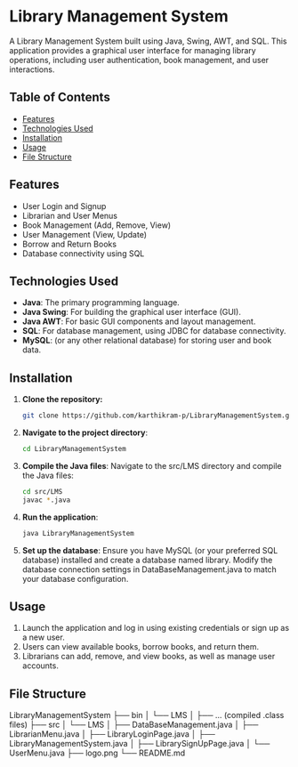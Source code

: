 # Library Management System

A Library Management System built using Java, Swing, AWT, and SQL. This application provides a graphical user interface for managing library operations, including user authentication, book management, and user interactions.

## Table of Contents

- [Features](#features)
- [Technologies Used](#technologies-used)
- [Installation](#installation)
- [Usage](#usage)
- [File Structure](#file-structure)

## Features

- User Login and Signup
- Librarian and User Menus
- Book Management (Add, Remove, View)
- User Management (View, Update)
- Borrow and Return Books
- Database connectivity using SQL

## Technologies Used

- **Java**: The primary programming language.
- **Java Swing**: For building the graphical user interface (GUI).
- **Java AWT**: For basic GUI components and layout management.
- **SQL**: For database management, using JDBC for database connectivity.
- **MySQL**: (or any other relational database) for storing user and book data.

## Installation

1. **Clone the repository:**

   ```bash
   git clone https://github.com/karthikram-p/LibraryManagementSystem.git

2. **Navigate to the project directory**:
  
   ```bash
   cd LibraryManagementSystem
   
3. **Compile the Java files**: Navigate to the src/LMS directory and compile the Java files:

    ```bash
    cd src/LMS
    javac *.java
    
4. **Run the application**:

    ```bash
    java LibraryManagementSystem
    
5. **Set up the database**: Ensure you have MySQL (or your preferred SQL database) installed and create a database named library. Modify the database connection settings in DataBaseManagement.java to match your database configuration.

## Usage
1. Launch the application and log in using existing credentials or sign up as a new user.
2. Users can view available books, borrow books, and return them.
3. Librarians can add, remove, and view books, as well as manage user accounts.

   
## File Structure
LibraryManagementSystem
├── bin
│   └── LMS
│       ├── ... (compiled .class files)
├── src
│   └── LMS
│       ├── DataBaseManagement.java
│       ├── LibrarianMenu.java
│       ├── LibraryLoginPage.java
│       ├── LibraryManagementSystem.java
│       ├── LibrarySignUpPage.java
│       └── UserMenu.java
├── logo.png
└── README.md
